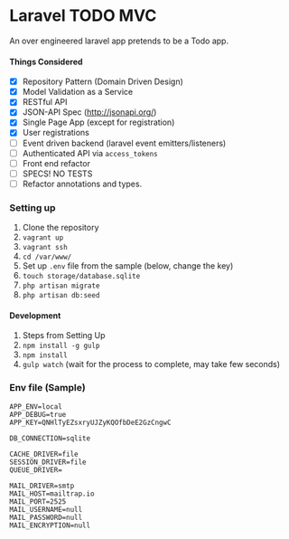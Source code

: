 # Laravel TODO MVC

An over engineered laravel app pretends to be a Todo app.

#### Things Considered

- [x] Repository Pattern (Domain Driven Design)
- [x] Model Validation as a Service
- [x] RESTful API
- [x] JSON-API Spec (http://jsonapi.org/)
- [x] Single Page App (except for registration)
- [x] User registrations
- [ ] Event driven backend (laravel event emitters/listeners)
- [ ] Authenticated API via `access_tokens`
- [ ] Front end refactor
- [ ] SPECS! NO TESTS
- [ ] Refactor annotations and types.

### Setting up
1. Clone the repository
1. `vagrant up`
1. `vagrant ssh`
1. `cd /var/www/`
1. Set up `.env` file from the sample (below, change the key)
1. `touch storage/database.sqlite`
1. `php artisan migrate`
1. `php artisan db:seed`

#### Development
1. Steps from Setting Up
1. `npm install -g gulp`
1. `npm install`
1. `gulp watch` (wait for the process to complete, may take few seconds)

### Env file (Sample)

```
APP_ENV=local
APP_DEBUG=true
APP_KEY=QNHlTyEZsxryUJZyKQOfbDeE2GzCngwC

DB_CONNECTION=sqlite

CACHE_DRIVER=file
SESSION_DRIVER=file
QUEUE_DRIVER=

MAIL_DRIVER=smtp
MAIL_HOST=mailtrap.io
MAIL_PORT=2525
MAIL_USERNAME=null
MAIL_PASSWORD=null
MAIL_ENCRYPTION=null
```
